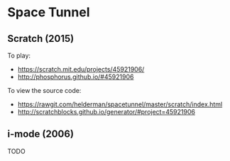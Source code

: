 # Space Tunnel

## Scratch (2015)

To play:

- https://scratch.mit.edu/projects/45921906/
- http://phosphorus.github.io/#45921906

To view the source code:

- https://rawgit.com/helderman/spacetunnel/master/scratch/index.html
- http://scratchblocks.github.io/generator/#project=45921906

## i-mode (2006)

TODO
